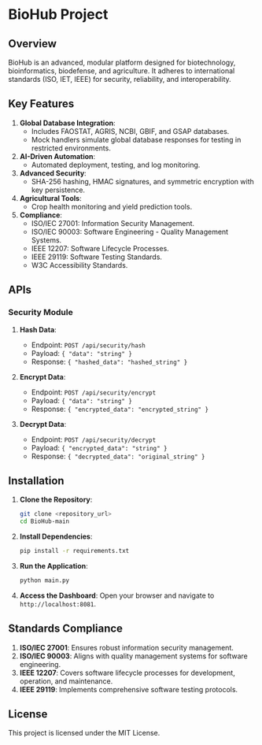
# BioHub Project

## Overview
BioHub is an advanced, modular platform designed for biotechnology, bioinformatics, biodefense, and agriculture. It adheres to international standards (ISO, IET, IEEE) for security, reliability, and interoperability.

## Key Features
1. **Global Database Integration**:
   - Includes FAOSTAT, AGRIS, NCBI, GBIF, and GSAP databases.
   - Mock handlers simulate global database responses for testing in restricted environments.
2. **AI-Driven Automation**:
   - Automated deployment, testing, and log monitoring.
3. **Advanced Security**:
   - SHA-256 hashing, HMAC signatures, and symmetric encryption with key persistence.
4. **Agricultural Tools**:
   - Crop health monitoring and yield prediction tools.
5. **Compliance**:
   - ISO/IEC 27001: Information Security Management.
   - ISO/IEC 90003: Software Engineering - Quality Management Systems.
   - IEEE 12207: Software Lifecycle Processes.
   - IEEE 29119: Software Testing Standards.
   - W3C Accessibility Standards.

## APIs
### Security Module
1. **Hash Data**:
   - Endpoint: `POST /api/security/hash`
   - Payload: `{ "data": "string" }`
   - Response: `{ "hashed_data": "hashed_string" }`

2. **Encrypt Data**:
   - Endpoint: `POST /api/security/encrypt`
   - Payload: `{ "data": "string" }`
   - Response: `{ "encrypted_data": "encrypted_string" }`

3. **Decrypt Data**:
   - Endpoint: `POST /api/security/decrypt`
   - Payload: `{ "encrypted_data": "string" }`
   - Response: `{ "decrypted_data": "original_string" }`

## Installation
1. **Clone the Repository**:
   ```bash
   git clone <repository_url>
   cd BioHub-main
   ```

2. **Install Dependencies**:
   ```bash
   pip install -r requirements.txt
   ```

3. **Run the Application**:
   ```bash
   python main.py
   ```

4. **Access the Dashboard**:
   Open your browser and navigate to `http://localhost:8081`.

## Standards Compliance
1. **ISO/IEC 27001**: Ensures robust information security management.
2. **ISO/IEC 90003**: Aligns with quality management systems for software engineering.
3. **IEEE 12207**: Covers software lifecycle processes for development, operation, and maintenance.
4. **IEEE 29119**: Implements comprehensive software testing protocols.

## License
This project is licensed under the MIT License.
